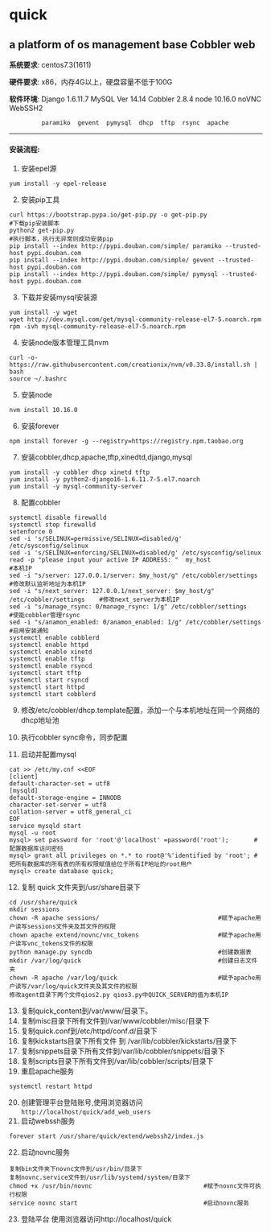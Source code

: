 # quick
a platform of os management base Cobbler web
---
**系统要求**: centos7.3(1611)

**硬件要求**: x86，内存4G以上，硬盘容量不低于100G

**软件环境**: Django 1.6.11.7  MySQL Ver 14.14  Cobbler 2.8.4  node 10.16.0 noVNC WebSSH2

             paramiko  gevent  pymysql  dhcp  tftp  rsync  apache

---
#### 安装流程:

1. 安装epel源
```
yum install -y epel-release
```
2. 安装pip工具
```
curl https://bootstrap.pypa.io/get-pip.py -o get-pip.py                       #下载pip安装脚本
python2 get-pip.py                                                            #执行脚本，执行无异常则成功安装pip
pip install --index http://pypi.douban.com/simple/ paramiko --trusted-host pypi.douban.com
pip install --index http://pypi.douban.com/simple/ gevent --trusted-host pypi.douban.com
pip install --index http://pypi.douban.com/simple/ pymysql --trusted-host pypi.douban.com
```
3. 下载并安装mysql安装源
```
yum install -y wget
wget http://dev.mysql.com/get/mysql-community-release-el7-5.noarch.rpm
rpm -ivh mysql-community-release-el7-5.noarch.rpm 
```
4. 安装node版本管理工具nvm
```
curl -o- https://raw.githubusercontent.com/creationix/nvm/v0.33.8/install.sh | bash
source ~/.bashrc
```
5. 安装node
```
nvm install 10.16.0
```
6. 安装forever
```
npm install forever -g --registry=https://registry.npm.taobao.org
```
7. 安装cobbler,dhcp,apache,tftp,xinedtd,django,mysql
```
yum install -y cobbler dhcp xinetd tftp
yum install -y python2-django16-1.6.11.7-5.el7.noarch
yum install -y mysql-community-server
```
8. 配置cobbler
```
systemctl disable firewalld 
systemctl stop firewalld 
setenforce 0
sed -i 's/SELINUX=permissive/SELINUX=disabled/g' /etc/sysconfig/selinux 
sed -i 's/SELINUX=enforcing/SELINUX=disabled/g' /etc/sysconfig/selinux 
read -p "please input your active IP ADDRESS: "  my_host                           #本机IP
sed -i "s/server: 127.0.0.1/server: $my_host/g" /etc/cobbler/settings              #修改默认监听地址为本机IP
sed -i "s/next_server: 127.0.0.1/next_server: $my_host/g" /etc/cobbler/settings    #修改next_server为本机IP
sed -i "s/manage_rsync: 0/manage_rsync: 1/g" /etc/cobbler/settings                 #使能cobbler管理rsync
sed -i "s/anamon_enabled: 0/anamon_enabled: 1/g" /etc/cobbler/settings             #启用安装通知
systemctl enable cobblerd
systemctl enable httpd
systemctl enable xinetd
systemctl enable tftp
systemctl enable rsyncd
systemctl start tftp
systemctl start rsyncd
systemctl start httpd
systemctl start cobblerd
```
9. 修改/etc/cobbler/dhcp.template配置，添加一个与本机地址在同一个网络的dhcp地址池

10. 执行cobbler sync命令，同步配置

11. 启动并配置mysql
```
cat >> /etc/my.cnf <<EOF
[client]
default-character-set = utf8
[mysqld]
default-storage-engine = INNODB
character-set-server = utf8
collation-server = utf8_general_ci
EOF
service mysqld start
mysql -u root
mysql> set password for 'root'@'localhost' =password('root');       #配置数据库访问密码
mysql> grant all privileges on *.* to root@'%'identified by 'root'; #把所有数据库的所有表的所有权限赋值给位于所有IP地址的root用户
mysql> create database quick;
```
12. 复制 quick 文件夹到/usr/share目录下
```
cd /usr/share/quick
mkdir sessions
chown -R apache sessions/                                 #赋予apache用户读写sessions文件夹及其文件的权限
chown apache extend/novnc/vnc_tokens                      #赋予apache用户读写vnc_tokens文件的权限
python manage.py syncdb                                   #创建数据表
mkdir /var/log/quick                                      #创建日志文件夹
chown -R apache /var/log/quick                            #赋予apache用户读写/var/log/quick文件夹及其文件的权限
修改agent目录下两个文件qios2.py qios3.py中QUICK_SERVER的值为本机IP
```
13. 复制quick_content到/var/www/目录下。
14. 复制misc目录下所有文件到/var/www/cobbler/misc/目录下
15. 复制quick.conf到/etc/httpd/conf.d/目录下
16. 复制kickstarts目录下所有文件 到 /var/lib/cobbler/kickstarts/目录下
17. 复制snippets目录下所有文件到/var/lib/cobbler/snippets/目录下
18. 复制scripts目录下所有文件到/var/lib/cobbler/scripts/目录下
19. 重启apache服务
```
systemctl restart httpd
```
20. 创建管理平台登陆账号,使用浏览器访问`http://localhost/quick/add_web_users`
21. 启动webssh服务
```
forever start /usr/share/quick/extend/webssh2/index.js
```
22. 启动novnc服务
```
复制bin文件夹下novnc文件到/usr/bin/目录下
复制novnc.service文件到/usr/lib/systemd/system/目录下
chmod +x /usr/bin/novnc                               #赋予novnc文件可执行权限
service novnc start                                   #启动novnc服务
```
23. 登陆平台
    使用浏览器访问http://localhost/quick
